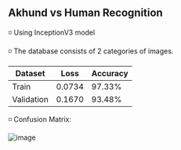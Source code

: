 ## Akhund vs Human Recognition

◽ Using InceptionV3 model

◽ The database consists of 2 categories of images.


| Dataset       | Loss        | Accuracy |
| -------       | ---         | ---      |
| Train         |    0.0734   | 97.33%   | 
| Validation    |    0.1670   | 93.48%   | 


◽ Confusion Matrix:

![image](https://github.com/SajedehGharabadian/Deep_Learning_Pylearn7/assets/76538787/fe383589-f6ae-41d2-a799-7a457d58acb1)
